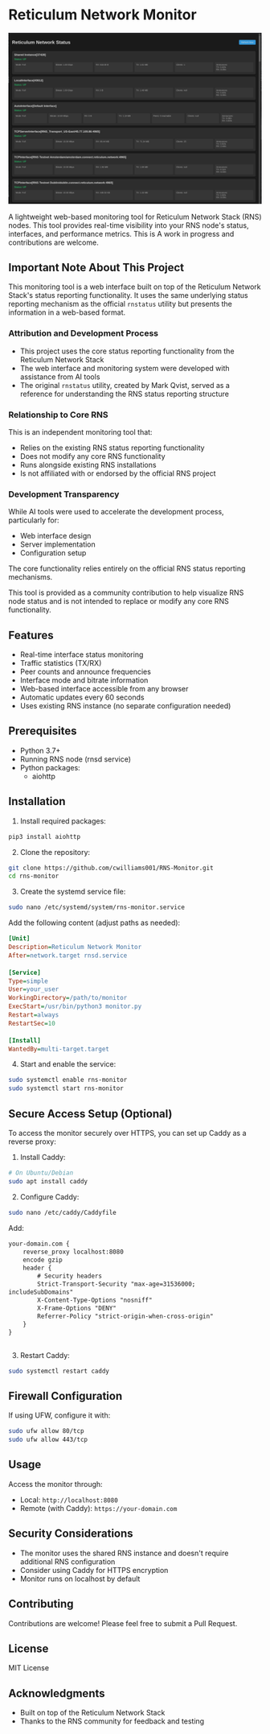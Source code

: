 # Reticulum Network Monitor

![Reticulum Network Monitor Screenshot](images/screenshot.png)

A lightweight web-based monitoring tool for Reticulum Network Stack (RNS) nodes. This tool provides real-time visibility into your RNS node's status, interfaces, and performance metrics. This is A work in progress and contributions are welcome.

## Important Note About This Project

This monitoring tool is a web interface built on top of the Reticulum Network Stack's status reporting functionality. It uses the same underlying status reporting mechanism as the official `rnstatus` utility but presents the information in a web-based format.

### Attribution and Development Process
- This project uses the core status reporting functionality from the Reticulum Network Stack
- The web interface and monitoring system were developed with assistance from AI tools
- The original `rnstatus` utility, created by Mark Qvist, served as a reference for understanding the RNS status reporting structure

### Relationship to Core RNS
This is an independent monitoring tool that:
- Relies on the existing RNS status reporting functionality
- Does not modify any core RNS functionality
- Runs alongside existing RNS installations
- Is not affiliated with or endorsed by the official RNS project

### Development Transparency
While AI tools were used to accelerate the development process, particularly for:
- Web interface design
- Server implementation
- Configuration setup

The core functionality relies entirely on the official RNS status reporting mechanisms.

This tool is provided as a community contribution to help visualize RNS node status and is not intended to replace or modify any core RNS functionality.

## Features

- Real-time interface status monitoring
- Traffic statistics (TX/RX)
- Peer counts and announce frequencies
- Interface mode and bitrate information
- Web-based interface accessible from any browser
- Automatic updates every 60 seconds
- Uses existing RNS instance (no separate configuration needed)

## Prerequisites

- Python 3.7+
- Running RNS node (rnsd service)
- Python packages:
  - aiohttp

## Installation

1. Install required packages:
```bash
pip3 install aiohttp
```

2. Clone the repository:
```bash
git clone https://github.com/cwilliams001/RNS-Monitor.git
cd rns-monitor
```

3. Create the systemd service file:
```bash
sudo nano /etc/systemd/system/rns-monitor.service
```

Add the following content (adjust paths as needed):
```ini
[Unit]
Description=Reticulum Network Monitor
After=network.target rnsd.service

[Service]
Type=simple
User=your_user
WorkingDirectory=/path/to/monitor
ExecStart=/usr/bin/python3 monitor.py
Restart=always
RestartSec=10

[Install]
WantedBy=multi-target.target
```

4. Start and enable the service:
```bash
sudo systemctl enable rns-monitor
sudo systemctl start rns-monitor
```

## Secure Access Setup (Optional)

To access the monitor securely over HTTPS, you can set up Caddy as a reverse proxy:

1. Install Caddy:
```bash
# On Ubuntu/Debian
sudo apt install caddy
```

2. Configure Caddy:
```bash
sudo nano /etc/caddy/Caddyfile
```

Add:
```
your-domain.com {
    reverse_proxy localhost:8080
    encode gzip
    header {
        # Security headers
        Strict-Transport-Security "max-age=31536000; includeSubDomains"
        X-Content-Type-Options "nosniff"
        X-Frame-Options "DENY"
        Referrer-Policy "strict-origin-when-cross-origin"
    }
}


```

3. Restart Caddy:
```bash
sudo systemctl restart caddy
```

## Firewall Configuration

If using UFW, configure it with:
```bash
sudo ufw allow 80/tcp
sudo ufw allow 443/tcp
```

## Usage

Access the monitor through:
- Local: `http://localhost:8080`
- Remote (with Caddy): `https://your-domain.com`

## Security Considerations

- The monitor uses the shared RNS instance and doesn't require additional RNS configuration
- Consider using Caddy for HTTPS encryption
- Monitor runs on localhost by default

## Contributing

Contributions are welcome! Please feel free to submit a Pull Request.

## License

MIT License

## Acknowledgments

- Built on top of the Reticulum Network Stack
- Thanks to the RNS community for feedback and testing

